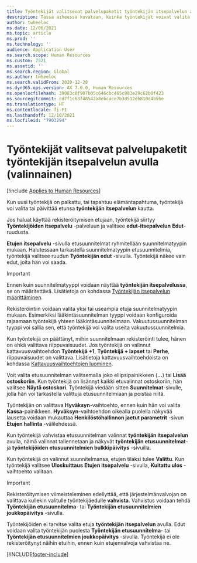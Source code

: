 ```yaml
---
title: Työntekijät valitsevat palvelupaketit työntekijän itsepalvelun avulla (valinnainen)
description: Tässä aiheessa kuvataan, kuinka työntekijät voivat valita tai päivittää etujaan.
author: twheeloc
ms.date: 12/06/2021
ms.topic: article
ms.prod: ''
ms.technology: ''
audience: Application User
ms.search.scope: Human Resources
ms.custom: 7521
ms.assetid: ''
ms.search.region: Global
ms.author: twheeloc
ms.search.validFrom: 2020-12-28
ms.dyn365.ops.version: AX 7.0.0, Human Resources
ms.openlocfilehash: 39083c8f907b05c646cbc465c883e29c62b0f423
ms.sourcegitcommit: cd7f1c63f48542a8ebcace7b3d512eb810d4b56e
ms.translationtype: HT
ms.contentlocale: fi-FI
ms.lasthandoff: 12/10/2021
ms.locfileid: "7903294"
---
```

# <a name="employees-select-plans-by-using-employee-self-service-optional"></a>Työntekijät valitsevat palvelupaketit työntekijän itsepalvelun avulla (valinnainen)

[!include [Applies to Human Resources](../includes/applies-to-hr.md)]

Kun uusi työntekijä on palkattu, tai tapahtuu elämäntapahtuma, työntekijä voi valita tai päivittää etunsa **työntekijän itsepalvelun** kautta.

Jos haluat käyttää rekisteröitymisen etujaan, työntekijä siirtyy **Työntekijöiden itsepalvelu** -palveluun ja valitsee **edut-itsepalvelun** **Edut**-ruudusta.

**Etujen itsepalvelu** -sivulla etusuunnitelmat ryhmitellään suunnitelmatyypin mukaan. Halutessaan tarkastella suunnitelmatyypin etusuunnitelmia, työntekijä valitsee ruudun **Työntekijän edut** -sivulla. Työntekijä näkee vain edut, joita hän voi saada.

> [!IMPORTANT]
> Ennen kuin suunnitelmatyyppi voidaan näyttää **työntekijän itsepalvelussa**, se on määritettävä. Lisätietoja on kohdassa [Työntekijän itsepalvelun määrittäminen](/hr-benefits-setup-employee-self-service.md).

Rekisteröintiin voidaan valita yksi tai useampia etuja suunnitelmatyypin mukaan. Esimerkiksi lääkintäsuunnitelman tyyppi voidaan konfiguroida rajaamaan työntekijä yhteen lääkintäsuunnitelmaan. Vakuutussuunnitelman tyyppi voi sallia sen, että työntekijä voi valita useita vakuutussuunnitelmia.

Kun työntekijä on päättänyt, mihin suunnitelmaan rekisteröinti tulee, hänen on ehkä valittava riippuvaisuudet. Jos työntekijä on valinnut kattavuusvaihtoehdon **Työntekijä +1**, **Työntekijä + lapset** tai **Perhe**, riippuvaisuudet on valittava. Lisätietoja kattavuusvaihtoehdoista on kohdassa [Kattavuusvaihtoehtojen luominen](/hr-benefits-setup-coverage-options.md).

Voit valita etusuunnitelman valitsemalla joko ellipsipainikkeen (**...**) tai **Lisää ostoskoriin**. Kun työntekijä on lisännyt kaikki etuvalinnat ostoskoriin, hän valitsee **Näytä ostoskori**. Työntekijä viedään sitten **Suunnitelmat**-sivulle, jolla hän voi tarkastella valittuja etusuunnitelmiaan ja poistaa niitä.

Työntekijän on valittava **Hyväksyn**-vaihtoehto, ennen kuin hän voi valita **Kassa**-painikkeen. **Hyväksyn**-vaihtoehdon oikealla puolella näkyvää lausetta voidaan mukauttaa **Henkilöstöhallinnon jaetut parametrit** -sivun **Etujen hallinta** -välilehdessä.

Kun työntekijä vahvistaa etusuunnitelman valinnat **työntekijän itsepalvelun** avulla, nämä valinnat tallennetaan ja näkyvät **työntekijän etusuunnitelmat**- ja **työntekijöiden etusuunnitelmien bulkkipäivitys** -sivuilla.

Kun työntekijä on valinnut suunnitelmansa, etujen tilaksi tulee **Valittu**. Kun työntekijä valitsee **Uloskuittaus** **Etujen itsepalvelu** -sivulla, **Kuitattu ulos** -vaihtoehto valitaan.

> [!IMPORTANT]
> Rekisteröitymisen viimeisteleminen edellyttää, että järjestelmänvalvojan on valittava kullekin valitulle työntekijäedulle **vahvista**. Vahvistus voidaan tehdä **Työntekijän etusuunnitelma**- tai **Työntekijän etusuunnitelmien joukkopäivitys** -sivulla.
>

Työntekijöiden ei tarvitse valita etuja **työntekijän itsepalvelun** avulla. Edut voidaan valita työntekijän puolesta **Työntekijän etusuunnitelma**- tai **Työntekijän etusuunnitelmien joukkopäivitys** -sivulla. Työntekijä ei ole rekisteröitynyt näihin etuihin, ennen kuin etujenvalvoja vahvistaa ne.

[!INCLUDE[footer-include](../includes/footer-banner.md)]
